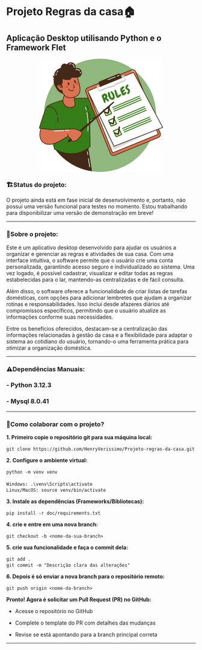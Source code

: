 # Projeto Regras da casa🏠

## Aplicação Desktop utilisando Python e o Framework Flet

<img src="src/views/assets/logo_projeto_regras.png" alt="Logo do projeto regras da casa" style="display: block; margin: 0 auto;" height=300 width=330>

### 🏗️**Status do projeto:** 
O projeto ainda está em fase inicial de desenvolvimento e, portanto, não possui uma versão funcional para testes no momento. Estou trabalhando para disponibilizar uma versão de demonstração em breve!

---

### 📑**Sobre o projeto:**

Este é um aplicativo desktop desenvolvido para ajudar os usuários a organizar e gerenciar as regras e atividades de sua casa. Com uma interface intuitiva, o software permite que o usuário crie uma conta personalizada, garantindo acesso seguro e individualizado ao sistema. Uma vez logado, é possível cadastrar, visualizar e editar todas as regras estabelecidas para o lar, mantendo-as centralizadas e de fácil consulta.

Além disso, o software oferece a funcionalidade de criar listas de tarefas domésticas, com opções para adicionar lembretes que ajudam a organizar rotinas e responsabilidades. Isso inclui desde afazeres diários até compromissos específicos, permitindo que o usuário atualize as informações conforme suas necessidades.

Entre os benefícios oferecidos, destacam-se a centralização das informações relacionadas à gestão da casa e a flexibilidade para adaptar o sistema ao cotidiano do usuário, tornando-o uma ferramenta prática para otimizar a organização doméstica.

---

### ⚠️**Dependências Manuais:**
### - Python 3.12.3
### - Mysql 8.0.41

---

### 🤝**Como colaborar com o projeto?**
**1. Primeiro copie o repositório git para sua máquina local:**
```
git clone https://github.com/HenryVerissimo/Projeto-regras-da-casa.git
```
**2. Configure o ambiente virtual:**
```
python -m venv venv

Windows: .\venv\Scripts\activate
Linux/MacOS: source venv/bin/activate
```
**3. Instale as dependências (Frameworks/Bibliotecas):**
```
pip install -r doc/requirements.txt
```
**4. crie e entre em uma nova branch:**
```
git checkout -b <nome-da-sua-branch>
```
**5. crie sua funcionalidade e faça o commit dela:**
```
git add .
git commit -m "Descrição clara das alterações"
```
**6. Depois é só enviar a nova branch para o repositório remoto:**
```
git push origin <nome-da-branch>
```
**Pronto! Agora é solicitar um Pull Request (PR) no GitHub:**

- Acesse o repositório no GitHub

- Complete o template do PR com detalhes das mudanças

- Revise se está apontando para a branch principal correta

---